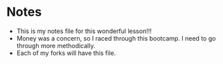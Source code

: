 # Notes

- This is my notes file for this wonderful lesson!!!
- Money was a concern, so I raced through this bootcamp. I need to go through more methodically.
- Each of my forks will have this file.
